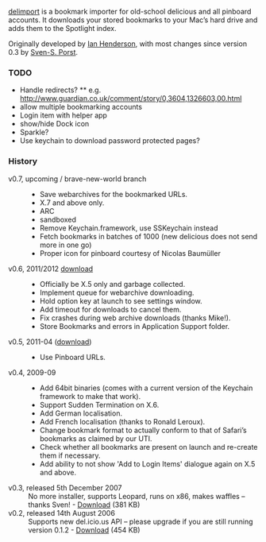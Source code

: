 [delimport](http://ianhenderson.org/delimport.html) is a bookmark importer for old-school delicious and all pinboard accounts. It downloads your stored bookmarks to your Mac’s hard drive and adds them to the Spotlight index.

Originally developed by [Ian Henderson](http://ianhenderson.org/), with most changes since version 0.3 by [Sven-S. Porst](http://earthlingsoft.net/ssp/).


### TODO
* Handle redirects?
** e.g. http://www.guardian.co.uk/comment/story/0,3604,1326603,00.html
* allow multiple bookmarking accounts
* Login item with helper app
* show/hide Dock icon
* Sparkle?
* Use keychain to download password protected pages?


### History
<dl>
<dt>v0.7, upcoming / brave-new-world branch</dt>
<dd>
<ul>
<li>Save webarchives for the bookmarked URLs.</li>
<li>X.7 and above only.</li>
<li>ARC</li>
<li>sandboxed</li>
<li>Remove Keychain.framework, use SSKeychain instead</li>
<li>Fetch bookmarks in batches of 1000 (new delicious does not send more in one go)</li>
<li>Proper icon for pinboard courtesy of Nicolas Baumüller</li>
</ul>
</dd>

<dt>v0.6, 2011/2012 <a href="http://earthlingsoft.net/beta/delimport0.6.zip">download</a></dt>
<dd>
<ul>
<li>Officially be X.5 only and garbage collected.</li>
<li>Implement queue for webarchive downloading.</li>
<li>Hold option key at launch to see settings window.</li>
<li>Add timeout for downloads to cancel them.</li>
<li>Fix crashes during web archive downloads (thanks Mike!).</li>
<li>Store Bookmarks and errors in Application Support folder.</li>
</ul>

<dt>v0.5, 2011-04 (<a href="http://earthlingsoft.net/beta/delimport0.5.zip">download</a>)</dt>
<dd>
<ul>
<li>
Use Pinboard URLs.
</li>
</ul>
</dd>

<dt>v0.4, 2009-09</dt>
<dd>
<ul>
<li>
Add 64bit binaries (comes with a current version of the Keychain framework to make that work).
</li><li>
Support Sudden Termination on X.6.
</li><li>
Add German localisation.
</li><li>
Add French localisation (thanks to Ronald Leroux).
</li><li>
Change bookmark format to actually conform to that of Safari’s bookmarks as claimed by our UTI.
</li><li>
Check whether all bookmarks are present on launch and re-create them if necessary.
</li><li>
Add ability to not show 'Add to Login Items' dialogue again on X.5 and above.
</li>
</ul>
</dd>

<dt>v0.3, released 5th December 2007</dt>
<dd>
No more installer, supports Leopard, runs on x86, makes waffles – thanks Sven! - <a href="http://ianhenderson.org/download/delimport.zip">Download</a> (381 KB)
</dd>

<dt>v0.2, released 14th August 2006</dt>
<dd>
Supports new del.icio.us API – please upgrade if you are still running version 0.1.2 - <a href="http://ianhenderson.org/download/delimport%200.2.dmg">Download</a> (454 KB)
</dd>
